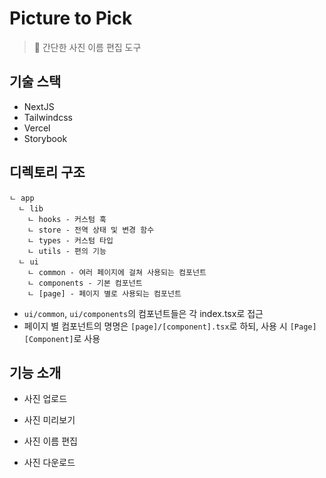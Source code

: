 # Picture to Pick

> 🧰 간단한 사진 이름 편집 도구

## 기술 스택

- NextJS
- Tailwindcss
- Vercel
- Storybook

## 디렉토리 구조

```
ㄴ app
  ㄴ lib
    ㄴ hooks - 커스텀 훅
    ㄴ store - 전역 상태 및 변경 함수
    ㄴ types - 커스텀 타입
    ㄴ utils - 편의 기능
  ㄴ ui
    ㄴ common - 여러 페이지에 걸쳐 사용되는 컴포넌트
    ㄴ components - 기본 컴포넌트
    ㄴ [page] - 페이지 별로 사용되는 컴포넌트
```

- `ui/common`, `ui/components`의 컴포넌트들은 각 index.tsx로 접근
- 페이지 별 컴포넌트의 명명은 `[page]/[component].tsx`로 하되, 사용 시 `[Page][Component]`로 사용

## 기능 소개

- 사진 업로드

- 사진 미리보기

- 사진 이름 편집

- 사진 다운로드
